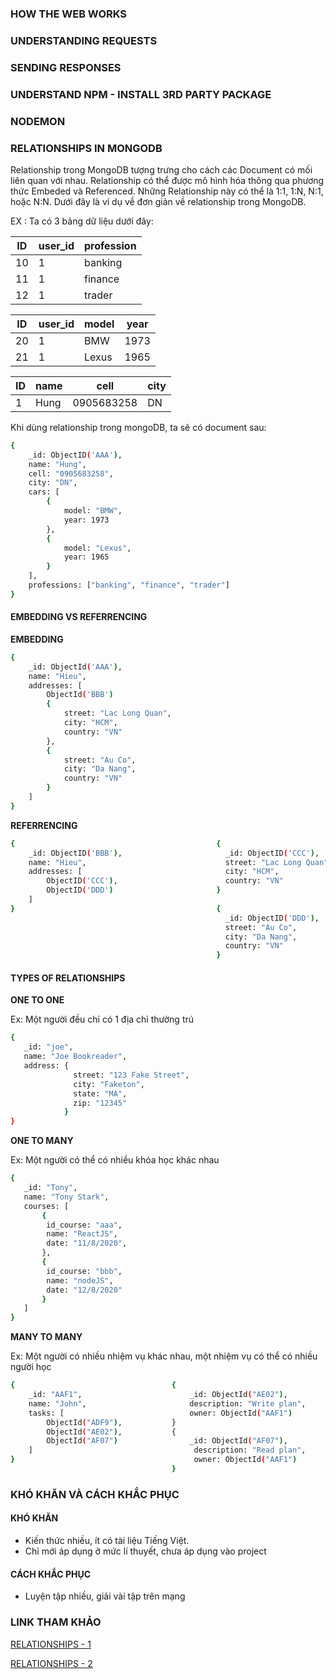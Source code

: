 ### HOW THE WEB WORKS

### UNDERSTANDING REQUESTS

### SENDING RESPONSES

### UNDERSTAND NPM - INSTALL 3RD PARTY PACKAGE

### NODEMON

### RELATIONSHIPS IN MONGODB

Relationship trong MongoDB tượng trưng cho cách các Document có mối liên quan với nhau. Relationship có thể được mô hình hóa thông qua phương thức Embeded và Referenced. Những Relationship này có thể là 1:1, 1:N, N:1, hoặc N:N. Dưới đây là ví dụ về đơn giản về relationship trong MongoDB.

EX : Ta có 3 bảng dữ liệu dưới đây:

| ID  | user_id | profession |
| --- | ------- | ---------- |
| 10  | 1       | banking    |
| 11  | 1       | finance    |
| 12  | 1       | trader     |

| ID  | user_id | model | year |
| --- | ------- | ----- | ---- |
| 20  | 1       | BMW   | 1973 |
| 21  | 1       | Lexus | 1965 |

| ID  | name | cell       | city |
| --- | ---- | ---------- | ---- |
| 1   | Hung | 0905683258 | DN   |

Khi dùng relationship trong mongoDB, ta sẽ có document sau:

```sh
{
    _id: ObjectID('AAA'),
    name: "Hung",
    cell: "0905683258",
    city: "DN",
    cars: [
        {
            model: "BMW",
            year: 1973
        },
        {
            model: "Lexus",
            year: 1965
        }
    ],
    professions: ["banking", "finance", "trader"]
}
```

#### EMBEDDING VS REFERRENCING

**EMBEDDING**

```sh
{
    _id: ObjectId('AAA'),
    name: "Hieu",
    addresses: [
        ObjectId('BBB')
        {
            street: "Lac Long Quan",
            city: "HCM",
            country: "VN"
        },
        {
            street: "Au Co",
            city: "Da Nang",
            country: "VN"
        }
    ]
}

```

**REFERRENCING**

```sh
{                                             {
    _id: ObjectID('BBB'),                       _id: ObjectID('CCC'),
    name: "Hieu",                               street: "Lac Long Quan",
    addresses: [                                city: "HCM",
        ObjectID('CCC'),                        country: "VN"
        ObjectID('DDD')                       }
    ]
}                                             {
                                                _id: ObjectID('DDD'),
                                                street: "Au Co",
                                                city: "Da Nang",
                                                country: "VN"
                                              }
```

#### TYPES OF RELATIONSHIPS

**ONE TO ONE**

Ex: Một người đều chỉ có 1 địa chỉ thường trú

```sh
{
   _id: "joe",
   name: "Joe Bookreader",
   address: {
              street: "123 Fake Street",
              city: "Faketon",
              state: "MA",
              zip: "12345"
            }
}
```

**ONE TO MANY**

Ex: Một người có thể có nhiều khóa học khác nhau

```sh
{
   _id: "Tony",
   name: "Tony Stark",
   courses: [
       {
        id_course: "aaa",
        name: "ReactJS",
        date: "11/8/2020",
       },
       {
        id_course: "bbb",
        name: "nodeJS",
        date: "12/8/2020"
       }
   ]
}
```

**MANY TO MANY**

Ex: Một người có nhiều nhiệm vụ khác nhau, một nhiệm vụ có thể có nhiều người học

```sh
{                                   {
    _id: "AAF1",                        _id: ObjectId("AE02"),
    name: "John",                       description: "Write plan",
    tasks: [                            owner: ObjectId("AAF1")
        ObjectId("ADF9"),           }
        ObjectId("AE02"),           {
        ObjectId("AF07")                _id: ObjectId("AF07"),
    ]                                    description: "Read plan",
}                                        owner: ObjectId("AAF1")
                                    }
```

### KHÓ KHĂN VÀ CÁCH KHẮC PHỤC

#### KHÓ KHĂN

- Kiến thức nhiều, ít có tài liệu Tiếng Việt.
- Chỉ mới áp dụng ở mức lí thuyết, chưa áp dụng vào project

#### CÁCH KHẮC PHỤC

- Luyện tập nhiều, giải vài tập trên mạng

### LINK THAM KHẢO

[RELATIONSHIPS - 1](https://www.youtube.com/watch?v=leNCfU5SYR8)

[RELATIONSHIPS - 2](https://docs.mongodb.com/manual/tutorial/model-referenced-one-to-many-relationships-between-documents/)
